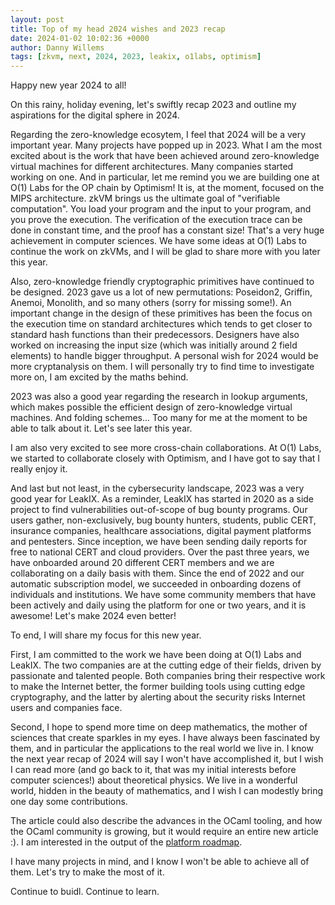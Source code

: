 ```yaml
---
layout: post
title: Top of my head 2024 wishes and 2023 recap
date: 2024-01-02 10:02:36 +0000
author: Danny Willems
tags: [zkvm, next, 2024, 2023, leakix, o1labs, optimism]
---
```



Happy new year 2024 to all!

On this rainy, holiday evening, let's swiftly recap 2023 and outline my
aspirations for the digital sphere in 2024.

Regarding the zero-knowledge ecosytem, I feel that 2024 will be a very important
year. Many projects have popped up in 2023.
What I am the most excited about is the work that have been achieved around
zero-knowledge virtual machines for different architectures. Many companies
started working on one. And in particular, let me remind you we are building one at O(1) Labs
for the OP chain by Optimism! It is, at the moment, focused on the MIPS architecture.
zkVM brings us the ultimate goal of "verifiable computation". You load your
program and the input to your program, and you prove the execution. The
verification of the execution trace can be done in constant time, and the proof has a
constant size! That's a very huge achievement in computer sciences. We have some
ideas at O(1) Labs to continue the work on zkVMs, and I will be glad to share
more with you later this year.

Also, zero-knowledge friendly cryptographic primitives have continued to be
designed. 2023 gave us a lot of new permutations: Poseidon2, Griffin, Anemoi, Monolith,
and so many others (sorry for missing some!). An important change in the design
of these primitives has been the focus on the execution time on standard
architectures which tends to get closer to standard hash functions than their
predecessors. Designers have also worked on increasing the input size (which was
initially around 2 field elements) to handle bigger throughput. A personal wish for
2024 would be more cryptanalysis on them. I will personally try to find time to
investigate more on, I am excited by the maths behind.

2023 was also a good year regarding the research in lookup arguments, which
makes possible the efficient design of zero-knowledge virtual machines.
And folding schemes... Too many for me at the moment to be able to
talk about it. Let's see later this year.

I am also very excited to see more cross-chain collaborations. At O(1) Labs, we
started to collaborate closely with Optimism, and I have got to say that I
really enjoy it.

And last but not least, in the cybersecurity landscape, 2023 was a very good
year for LeakIX. As a reminder, LeakIX has started in 2020 as a side project to find
vulnerabilities out-of-scope of bug bounty programs. Our users gather,
non-exclusively, bug bounty hunters, students, public CERT, insurance companies,
healthcare associations, digital payment platforms and pentesters.
Since inception, we have been sending daily reports for free to national CERT and cloud
providers. Over the past three years, we
have onboarded around 20 different CERT members and we are collaborating on a daily
basis with them. Since the end of 2022 and our automatic subscription model, we
succeeded in onboarding dozens of individuals and institutions. We have some
community members that have been actively and daily using the platform for one
or two years, and it is awesome!
Let's make 2024 even better!

To end, I will share my focus for this new year.

First, I am committed to the
work we have been doing at O(1) Labs and LeakIX. The two companies are at the
cutting edge of their fields, driven by passionate and talented people. Both
companies bring their respective work to make the Internet better, the former
building tools using cutting edge cryptography, and
the latter by alerting about the security risks Internet users and companies face.

Second, I hope to spend more time on deep mathematics, the mother of sciences
that create sparkles in my eyes. I have always been fascinated by them, and in
particular the applications to the real world we live in. I know the next year recap of
2024 will say I won't have accomplished it, but I wish I can read more (and go
back to it, that was my initial interests before computer sciences!) about
theoretical physics. We live in a wonderful world, hidden in the beauty of
mathematics, and I wish I can modestly bring one day some contributions.

The article could also describe the advances in the OCaml tooling,
and how the OCaml community is growing, but it would require an entire new article :).
I am interested in the output of the [platform
roadmap](https://ocaml.org/docs/platform-roadmap).

I have many projects in mind, and I know I won't be able to achieve all of them. Let's try to make the most of it.

Continue to buidl.
Continue to learn.
